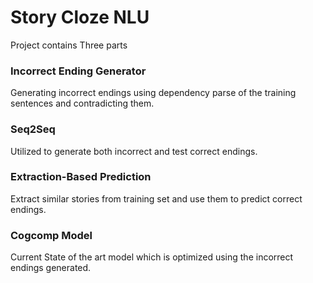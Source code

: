 # Story Cloze NLU

Project contains Three parts

### Incorrect Ending Generator
Generating incorrect endings using dependency parse of the training sentences and contradicting them.

### Seq2Seq 
Utilized to generate both incorrect and test correct endings.

### Extraction-Based Prediction 
Extract similar stories from training set and use them to predict correct endings.

### Cogcomp Model
Current State of the art model which is optimized using the incorrect endings generated.
